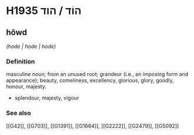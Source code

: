# H1935 הוֹד / הוד

## hôwd

_(hode | hode | hode)_

### Definition

masculine noun; from an unused root; grandeur (i.e., an imposing form and appearance); beauty, comeliness, excellency, glorious, glory, goodly, honour, majesty.

- splendour, majesty, vigour
### See also

[[G42]], [[G703]], [[G1391]], [[G1664]], [[G2222]], [[G2479]], [[G5092]]

